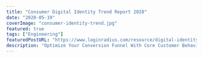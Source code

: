 ```yaml
---
title: "Consumer Digital Identity Trend Report 2020"
date: "2020-05-19"
coverImage: "consumer-identity-trend.jpg"
featured: true
tags: ["Engineering"]
featuredPostURL: "https://www.loginradius.com/resource/digital-identity-trends-2020/"
description: "Optimize Your Conversion Funnel With Core Customer Behavior Analysis"
---
```

